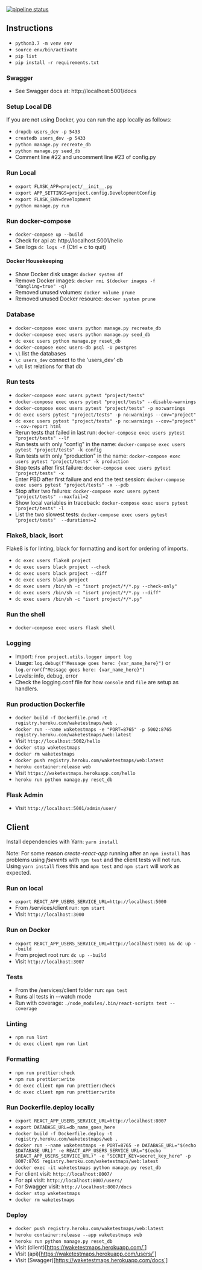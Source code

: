 [![pipeline status](https://gitlab.com/nicholaspretorius/testmaps/badges/master/pipeline.svg)](https://gitlab.com/https://gitlab.com/nicholaspretorius/testmaps/commits/master)

## Instructions

* `python3.7 -m venv env`
* `source env/bin/activate`
* `pip list`
* `pip install -r requirements.txt`

### Swagger

* See Swagger docs at: http://localhost:5001/docs

### Setup Local DB

If you are not using Docker, you can run the app locally as follows:

* `dropdb users_dev -p 5433`
* `createdb users_dev -p 5433`
* `python manage.py recreate_db`
* `python manage.py seed_db`
* Comment line #22 and uncomment line #23 of config.py

### Run Local

* `export FLASK_APP=project/__init__.py`
* `export APP_SETTINGS=project.config.DevelopmentConfig`
* `export FLASK_ENV=development`
* `python manage.py run`

### Run docker-compose

* `docker-compose up --build`
* Check for api at: http://localhost:5001/hello
* See logs `dc logs -f` (Ctrl + c to quit)


#### Docker Housekeeping

* Show Docker disk usage: `docker system df`
* Remove <none> Docker images: `docker rmi $(docker images -f "dangling=true" -q)`
* Removed unused volumes: `docker volume prune`
* Removed unused Docker resource: `docker system prune`

### Database

* `docker-compose exec users python manage.py recreate_db`
* `docker-compose exec users python manage.py seed_db`
* `dc exec users python manage.py reset_db`
* `docker-compose exec users-db psql -U postgres`
* `\l` list the databases
* `\c users_dev` connect to the 'users_dev' db
* `\dt` list relations for that db

### Run tests

* `docker-compose exec users pytest "project/tests"`
* `docker-compose exec users pytest "project/tests" --disable-warnings`
* `docker-compose exec users pytest "project/tests" -p no:warnings`
* `dc exec users pytest "project/tests" -p no:warnings --cov="project"`
* `dc exec users pytest "project/tests" -p no:warnings --cov="project" --cov-report html`
* Rerun tests that failed in last run: `docker-compose exec users pytest "project/tests" --lf`
* Run tests with only "config" in the name: `docker-compose exec users pytest "project/tests" -k config`
* Run tests with only "production" in the name: `docker-compose exec users pytest "project/tests" -k production`
* Stop tests after first failure: `docker-compose exec users pytest "project/tests" -x`
* Enter PBD after first failure and end the test session: `docker-compose exec users pytest "project/tests" -x --pdb`
* Stop after two failures: `docker-compose exec users pytest "project/tests" --maxfail=2`
* Show local variables in traceback: `docker-compose exec users pytest "project/tests" -l`
* List the two slowest tests: `docker-compose exec users pytest "project/tests"  --durations=2`


### Flake8, black, isort

Flake8 is for linting, black for formatting and isort for ordering of imports.

* `dc exec users flake8 project`
* `dc exec users black project --check`
* `dc exec users black project --diff`
* `dc exec users black project`
* `dc exec users /bin/sh -c "isort project/*/*.py --check-only"`
* `dc exec users /bin/sh -c "isort project/*/*.py --diff"`
* `dc exec users /bin/sh -c "isort project/*/*.py"`

### Run the shell

* `docker-compose exec users flask shell`


### Logging

* Import: `from project.utils.logger import log`
* Usage: `log.debug(f"Message goes here: {var_name_here}")` or `log.error(f"Message goes here: {var_name_here}")`
* Levels: info, debug, error
* Check the logging.conf file for how `console` and `file` are setup as handlers. 


### Run production Dockerfile

* `docker build -f Dockerfile.prod -t registry.heroku.com/waketestmaps/web .`
* `docker run --name waketestmaps -e "PORT=8765" -p 5002:8765 registry.heroku.com/waketestmaps/web:latest`
* Visit `http://localhost:5002/hello`
* `docker stop waketestmaps`
* `docker rm waketestmaps`
* `docker push registry.heroku.com/waketestmaps/web:latest`
* `heroku container:release web`
* Visit `https://waketestmaps.herokuapp.com/hello`
* `heroku run python manage.py reset_db`

### Flask Admin

* Visit `http://localhost:5001/admin/user/`


## Client

Install dependencies with Yarn: `yarn install`

Note: For some reason *create-react-app* running after an `npm install` has problems using *fsevents* with `npm test` and the client tests will not run. Using `yarn install` fixes this and `npm test` and `npm start` will work as expected.

### Run on local

* `export REACT_APP_USERS_SERVICE_URL=http://localhost:5000`
* From /services/client run: `npm start`
* Visit `http://localhost:3000`


### Run on Docker

* `export REACT_APP_USERS_SERVICE_URL=http://localhost:5001 && dc up --build`
* From project root run: `dc up --build`
* Visit `http://localhost:3007`

### Tests

* From the /services/client folder run: `npm test`
* Runs all tests in --watch mode 
* Run with coverage: `./node_modules/.bin/react-scripts test --coverage`

### Linting

* `npm run lint`
* `dc exec client npm run lint`

### Formatting

* `npm run prettier:check`
* `npm run prettier:write`
* `dc exec client npm run prettier:check`
* `dc exec client npm run prettier:write`


### Run Dockerfile.deploy locally

* `export REACT_APP_USERS_SERVICE_URL=http://localhost:8007`
* `export DATABASE_URL=db_name_goes_here`
* `docker build -f Dockerfile.deploy -t registry.heroku.com/waketestmaps/web .`
* `docker run --name waketestmaps -e PORT=8765 -e DATABASE_URL="$(echo $DATABASE_URL)" -e REACT_APP_USERS_SERVICE_URL="$(echo $REACT_APP_USERS_SERVICE_URL)" -e "SECRET_KEY=secret_key_here" -p 8007:8765 registry.heroku.com/waketestmaps/web:latest`
* `docker exec -it waketestmaps python manage.py reset_db`
* For client visit: `http://localhost:8007/`
* For api visit: `http://localhost:8007/users/`
* For Swagger visit: `http://localhost:8007/docs`
* `docker stop waketestmaps`
* `docker rm waketestmaps`

### Deploy

* `docker push registry.heroku.com/waketestmaps/web:latest`
* `heroku container:release --app waketestmaps web`
* `heroku run python manage.py reset_db`
* Visit (client)[https://waketestmaps.herokuapp.com/`]
* Visit (api)[https://waketestmaps.herokuapp.com/users/`]
* Visit (Swagger)[https://waketestmaps.herokuapp.com/docs`]